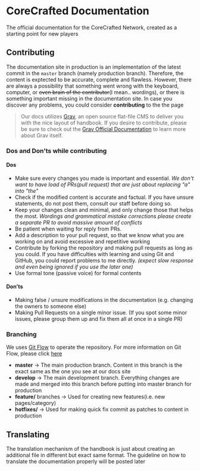 # CoreCrafted Documentation
The official documentation for the CoreCrafted Network, created as a starting point for new players

## Contributing
The documentation site in production is an implementation of the latest commit in the `master` branch (namely production branch). Therefore, the content is exptected to be accurate, complete and flawless. However, there are always a possibility that something went wrong with the keyboard, computer, or ~~even brain of the contributor~~(I mean.. wordings), or there is something important missing in the documentation site. In case you discover any problems, you could consider **contributing** to the the page

> Our docs utilizes [Grav](https://getgrav.org/), an open source flat-file CMS to deliver you with the nice layout of handbook. If you desire to contribute, please be sure to check out the [Grav Official Documentation](https://learn.getgrav.org/) to learn more about Grav itself.

### Dos and Don'ts while contributing
#### Dos
* Make sure every changes you made is important and essential. *We don't want to have load of PRs(pull request) that are just about replacing "a" into "the"*
* Check if the modified content is accurate and factual. If you have unsure statements, do not post them, consult our staff before doing so.
* Keep your changes clean and minimal, and only change those that helps the most. *Wordings and grammatical mistake corrections please create a separate PR to avoid massive amount of conflicts*
* Be patient when waiting for reply from PRs.
* Add a description to your pull request, so that we know what you are working on and avoid excessive and repetitive working
* Contribute by forking the repository and making pull requests as long as you could. If you have difficulties with learning and using Git and GitHub, you could report problems to me directly. *(expect slow response and even being ignored if you use the later one)*
* Use formal tone (passive voice) for formal contents

#### Don'ts
* Making false / unsure modifications in the documentation (e.g. changing the owners to someone else)
* Making Pull Requests on a single minor issue. (If you spot some minor issues, please group them up and fix them all at once in a single PR)

### Branching
We uses [Git Flow](https://github.com/nvie/gitflow) to operate the repository. For more information on Git Flow, please click [here](http://nvie.com/posts/a-successful-git-branching-model/)
* **master** -> The main production branch. Content in this branch is the exact same as the one you see at our docs site
* **develop** -> The main development branch. Everything changes are made and merged into this branch before putting into master branch for production
* **feature/** branches -> Used for creating new features(i.e. new pages/category)
* **hotfixes/** -> Used for making quick fix commit as patches to content in production

## Translating
The translation mechanism of the handbook is just about creating an additional file in different but exact same format. The guideline on how to translate the documentation properly will be posted later